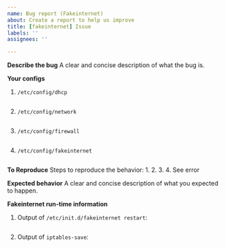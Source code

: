 ```yaml
---
name: Bug report (Fakeinternet)
about: Create a report to help us improve
title: [fakeinternet] Issue
labels: ''
assignees: ''

---
```


**Describe the bug**
A clear and concise description of what the bug is.

**Your configs**

1. ```/etc/config/dhcp```

   ```sh

   ```

2. ```/etc/config/network```

   ```sh

   ```

3. ```/etc/config/firewall```

   ```sh

   ```

4. ```/etc/config/fakeinternet```

   ```sh

   ```

**To Reproduce**
Steps to reproduce the behavior:
1.
2.
3.
4. See error

**Expected behavior**
A clear and concise description of what you expected to happen.

**Fakeinternet run-time information**

1. Output of ```/etc/init.d/fakeinternet restart```:

   ```sh

   ```

2. Output of ```iptables-save```:

   ```sh

   ```
